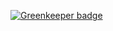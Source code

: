 
[![Greenkeeper badge](https://badges.greenkeeper.io/iamsush/ArduinoBlockly.svg)](https://greenkeeper.io/)

